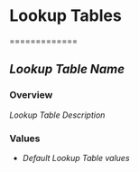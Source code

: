# Lookup Tables
=============

## *Lookup Table Name*

### Overview
*Lookup Table Description*

### Values
* *Default Lookup Table values*


